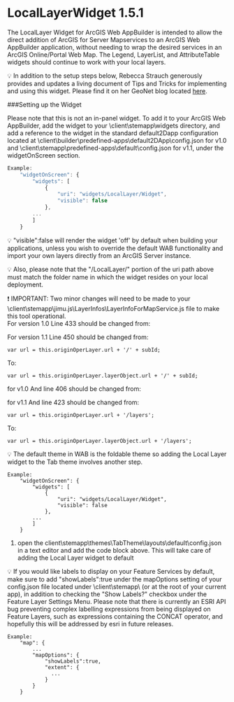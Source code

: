 LocalLayerWidget 1.5.1
==

The LocalLayer Widget for ArcGIS Web AppBuilder is intended to allow the direct addition of ArcGIS for Server Mapservices to an ArcGIS Web AppBuilder application, without needing to wrap the desired services in an ArcGIS Online/Portal Web Map.  The Legend, LayerList, and AttributeTable widgets should continue to work with your local layers.

:bulb: In addition to the setup steps below, Rebecca Strauch generously provides and updates a living document of Tips and Tricks for implementing and using this widget.  Please find it on her GeoNet blog located [here](https://geonet.esri.com/blogs/myAlaskaGIS/2015/02/04/tips-for-using-the-custom-locallayer-widget-with-wab-dev-edition).

###Setting up the Widget

Please note that this is not an in-panel widget.  To add it to your ArcGIS Web AppBuilder, add the widget to your \client\stemapp\widgets directory, and add a reference to the widget in the standard default2Dapp configuration located at \client\builder\predefined-apps\default2DApp\config.json for v1.0 and \client\stemapp\predefined-apps\default\config.json for v1.1, under the widgetOnScreen section.

```javascript
Example:
	"widgetOnScreen": {
		"widgets": [
			{
				"uri": "widgets/LocalLayer/Widget",
				"visible": false
      		},
      	...
      	]
	}
```

:bulb: "visible":false will render the widget 'off' by default when building your applications, unless you wish to override the default WAB functionality and import your own layers directly from an ArcGIS Server instance.

:bulb: Also, please note that the "/LocalLayer/" portion of the uri path above must match the folder name in which the widget resides on your local deployment.

:exclamation: IMPORTANT: Two minor changes will need to be made to your \client\stemapp\jimu.js\LayerInfos\LayerInfoForMapService.js file to make this tool operational.  
For version 1.0 Line 433 should be changed from:

For version 1.1 Line 450 should be changed from:
```
var url = this.originOperLayer.url + '/' + subId;
```

To:
```
var url = this.originOperLayer.layerObject.url + '/' + subId;
```

for v1.0 And line 406 should be changed from:

for v1.1 And line 423 should be changed from:

```
var url = this.originOperLayer.url + '/layers';
```

To:
```
var url = this.originOperLayer.layerObject.url + '/layers';
```

:bulb: The default theme in WAB is the foldable theme so adding the Local Layer widget to the Tab theme involves another step.

```
Example:
    "widgetOnScreen": {
        "widgets": [
            {
                "uri": "widgets/LocalLayer/Widget",
                "visible": false
            },
        ...
        ]
    }
```
1. open the client\stemapp\themes\TabTheme\layouts\default\config.json in a text editor and add the code block above. This will take care of adding the Local Layer widget to default

:bulb: If you would like labels to display on your Feature Services by default, make sure to add "showLabels":true under the mapOptions setting of your config.json file located under \client\stemapp\ (or at the root of your current app), in addition to checking the "Show Labels?" checkbox under the Feature Layer Settings Menu.  Please note that there is currently an ESRI API bug preventing complex labelling expressions from being displayed on Feature Layers, such as expressions containing the CONCAT operator, and hopefully this will be addressed by esri in future releases.

```
Example:
    "map": {
        ...
        "mapOptions": {
            "showLabels":true,
            "extent": {
              ...
            }
        }
    }
```
